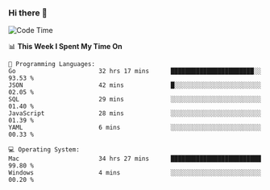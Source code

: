 ### Hi there 👋

<!--
**CrazyCollin/crazycollin** is a ✨ _special_ ✨ repository because its `README.md` (this file) appears on your GitHub profile.

Here are some ideas to get you started:

- 🔭 I’m currently working on ...
- 🌱 I’m currently learning ...
- 👯 I’m looking to collaborate on ...
- 🤔 I’m looking for help with ...
- 💬 Ask me about ...
- 📫 How to reach me: ...
- 😄 Pronouns: ...
- ⚡ Fun fact: ...
-->

<!--START_SECTION:waka-->
![Code Time](http://img.shields.io/badge/Code%20Time-2%2C387%20hrs%2058%20mins-blue)

📊 **This Week I Spent My Time On** 

```text
💬 Programming Languages: 
Go                       32 hrs 17 mins      ███████████████████████░░   93.53 % 
JSON                     42 mins             █░░░░░░░░░░░░░░░░░░░░░░░░   02.05 % 
SQL                      29 mins             ░░░░░░░░░░░░░░░░░░░░░░░░░   01.40 % 
JavaScript               28 mins             ░░░░░░░░░░░░░░░░░░░░░░░░░   01.39 % 
YAML                     6 mins              ░░░░░░░░░░░░░░░░░░░░░░░░░   00.33 % 

💻 Operating System: 
Mac                      34 hrs 27 mins      █████████████████████████   99.80 % 
Windows                  4 mins              ░░░░░░░░░░░░░░░░░░░░░░░░░   00.20 % 
```


<!--END_SECTION:waka-->
